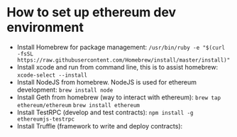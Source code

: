 # How to set up ethereum dev environment
- Install Homebrew for package management: 
```/usr/bin/ruby -e "$(curl -fsSL https://raw.githubusercontent.com/Homebrew/install/master/install)"```
- Install xcode and run from command line, this is to assist homebrew: 
```xcode-select --install```
- Install NodeJS from homebrew. NodeJS is used for ethereum development: 
```brew install node```
- Install Geth from homebrew (way to interact with ethereum):
```brew tap ethereum/ethereum```
```brew install ethereum```
- Install TestRPC (develop and test contracts):
```npm install -g ethereumjs-testrpc```
- Install Truffle (framework to write and deploy contracts):
